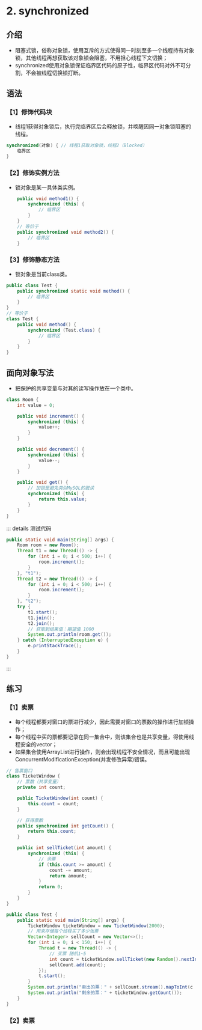 # 2. synchronized

## 介绍

- 阻塞式锁，俗称对象锁，使用互斥的方式使得同一时刻至多一个线程持有对象锁，其他线程再想获取该对象锁会阻塞，不用担心线程下文切换；
- synchronized使用对象锁保证临界区代码的原子性，临界区代码对外不可分割，不会被线程切换锁打断。

## 语法

### 【1】修饰代码块

- 线程1获得对象锁后，执行完临界区后会释放锁，并唤醒因同一对象锁阻塞的线程。

```java
synchronized(对象) { // 线程1获取对象锁，线程2（Blocked）
    临界区
}
```

### 【2】修饰实例方法

- 锁对象是某一具体类实例。

```java
    public void method1() {
        synchronized (this) {
            // 临界区
        }
    }
    // 等价于
    public synchronized void method2() {
        // 临界区
    }
```

### 【3】修饰静态方法

- 锁对象是当前class类。

```java
public class Test {
    public synchronized static void method() {
        // 临界区
    }
}
// 等价于
class Test {
    public void method() {
        synchronized (Test.class) {
            // 临界区
        }
    }
}   
```

## 面向对象写法

- 把保护的共享变量与对其的读写操作放在一个类中。

```java
class Room {
    int value = 0;

    public void increment() {
        synchronized (this) {
            value++;
        }
    }

    public void decrement() {
        synchronized (this) {
            value--;
        }
    }

    public void get() {
        // 加锁是避免类似MySQL的脏读
        synchronized (this) {
            return this.value;
        }
    }
}
```

::: details 测试代码

```java
public static void main(String[] args) {
    Room room = new Room();
    Thread t1 = new Thread(() -> {
        for (int i = 0; i < 500; i++) {
            room.increment();
        }
    }, "t1");
    Thread t2 = new Thread(() -> {
        for (int i = 0; i < 500; i++) {
            room.increment();
        }
    }, "t2");
    try {
        t1.start();
        t1.join();
        t2.join();
        // 获取到结果值：期望值 1000
        System.out.println(room.get());
    } catch (InterruptedException e) {
        e.printStackTrace();
    }
}
```

:::

## 练习

### 【1】卖票

- 每个线程都要对窗口的票进行减少，因此需要对窗口的票数的操作进行加锁操作；
- 每个线程中买的票都要记录在同一集合中，则该集合也是共享变量，得使用线程安全的vector；
- 如果集合使用ArrayList进行操作，则会出现线程不安全情况，而且可能出现ConcurrentModificationException(并发修改异常)错误。

```java
// 售票窗口
class TicketWindow {
    // 票数（共享变量）
    private int count;

    public TicketWindow(int count) {
        this.count = count;
    }

    // 获得票数
    public synchronized int getCount() {
        return this.count;
    }

    public int sellTicket(int amount) {
        synchronized (this) {
            // 余票
            if (this.count >= amount) {
                count -= amount;
                return amount;
            }
            return 0;
        }
    }
}

public class Test {
    public static void main(String[] args) {
        TicketWindow ticketWindow = new TicketWindow(2000);
        // 用来存储每个线程买了多少张票
        Vector<Integer> sellCount = new Vector<>();
        for (int i = 0; i < 150; i++) {
            Thread t = new Thread(() -> {
                // 买票 随机1~5
                int count = ticketWindow.sellTicket(new Random().nextInt(5) + 1);
                sellCount.add(count);
            });
            t.start();
        }
        System.out.println("卖出的票：" + sellCount.stream().mapToInt(c -> c).sum());
        System.out.println("剩余的票：" + ticketWindow.getCount());
    }
}
```

### 【2】卖票

